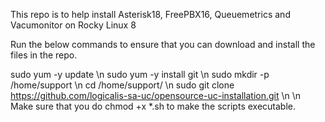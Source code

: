 This repo is to help install Asterisk18, FreePBX16, Queuemetrics and Vacumonitor on Rocky Linux 8

Run the below commands to ensure that you can download and install the files in the repo.

sudo yum -y update \n
sudo yum -y install git \n
sudo mkdir -p /home/support \n
cd /home/support/ \n
sudo git clone https://github.com/logicalis-sa-uc/opensource-uc-installation.git \n
 \n
Make sure that you do chmod +x *.sh to make the scripts executable.
